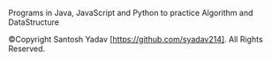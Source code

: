 Programs in Java, JavaScript and Python to practice Algorithm and DataStructure 

©Copyright Santosh Yadav [https://github.com/syadav214]. All Rights Reserved.
